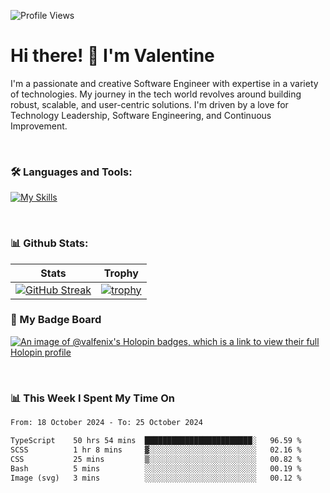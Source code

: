 
    
![Profile Views](https://komarev.com/ghpvc/?username=theodogwutech&color=blue)

# Hi there! 👋 I'm Valentine 
I'm a passionate and creative Software Engineer with expertise in a variety of technologies. My journey in the tech world revolves around building robust, scalable, and user-centric solutions. I'm driven by a love for Technology Leadership, Software Engineering, and Continuous Improvement.

<br />



### 🛠 Languages and Tools:

[![My Skills](https://skillicons.dev/icons?i=nodejs,js,nestjs,nextjs,react,vuejs,nuxtjs,express,tailwind,styledcomponents,materialui,mongodb,sequelize,mysql,postgres,pinia,redux,vite,html,css,pug,aws,prisma,bitbucket,bootstrap,emotion,git,gitlab,go,heroku,jest,netlify,nginx,npm,postman,rabbitmq,redis,supabase,svg,github,ts,ubuntu,vercel,vscode,yarn,powershell&perline=15)](https://skillicons.dev)

<br />

### 📊 Github Stats:

| Stats            | Trophy               |
|-----------------------|-------------------|
| [![GitHub Streak](https://streak-stats.demolab.com?user=theodogwutech&theme=great-gatsby&hide_border=true&border_radius=9.9)](https://git.io/streak-stats) | [![trophy](https://github-profile-trophy.vercel.app/?username=theodogwutech&theme=darkhub&column=7)](https://github.com/ryo-ma/github-profile-trophy) |

### 🥇 My Badge Board
[![An image of @valfenix's Holopin badges, which is a link to view their full Holopin profile](https://holopin.me/valfenix)](https://holopin.io/@valfenix)

<br />

### 📊 This Week I Spent My Time On
<!--START_SECTION:waka-->

```txt
From: 18 October 2024 - To: 25 October 2024

TypeScript    50 hrs 54 mins  ████████████████████████░   96.59 %
SCSS          1 hr 8 mins     ▓░░░░░░░░░░░░░░░░░░░░░░░░   02.16 %
CSS           25 mins         ▒░░░░░░░░░░░░░░░░░░░░░░░░   00.82 %
Bash          5 mins          ░░░░░░░░░░░░░░░░░░░░░░░░░   00.19 %
Image (svg)   3 mins          ░░░░░░░░░░░░░░░░░░░░░░░░░   00.12 %
```

<!--END_SECTION:waka-->




